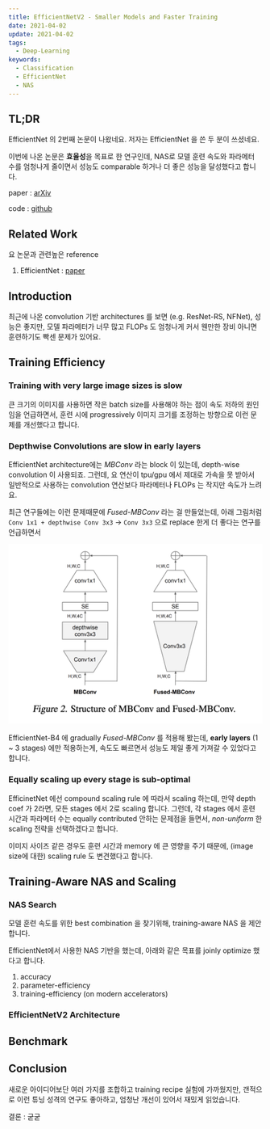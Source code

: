 ```yaml
---
title: EfficientNetV2 - Smaller Models and Faster Training
date: 2021-04-02
update: 2021-04-02
tags:
  - Deep-Learning
keywords:
  - Classification
  - EfficientNet
  - NAS
---
```


## TL;DR

EfficientNet 의 2번째 논문이 나왔네요. 저자는 EfficientNet 을 쓴 두 분이 쓰셨네요.

이번에 나온 논문은 **효율성**을 목표로 한 연구인데, NAS로 모델 훈련 속도와 파라메터 수를 엄청나게 줄이면서 성능도 comparable 하거나 더 좋은 성능을 달성했다고 합니다.

paper : [arXiv](https://arxiv.org/pdf/2104.00298.pdf)

code : [github](https://github.com/google/automl/tree/master/efficientnetv2)

## Related Work

요 논문과 관련높은 reference

1. EfficientNet : [paper](https://arxiv.org/pdf/1905.11946.pdf)

## Introduction

최근에 나온 convolution 기반 architectures 를 보면 (e.g. ResNet-RS, NFNet), 
성능은 좋지만, 모델 파라메터가 너무 많고 FLOPs 도 엄청나게 커서 웬만한 장비 아니면 훈련하기도 빡센 문제가 있어요.

## Training Efficiency

### Training with very large image sizes is slow

큰 크기의 이미지를 사용하면 작은 batch size를 사용해야 하는 점이 속도 저하의 원인임을 언급하면서,
훈련 시에 progressively 이미지 크기를 조정하는 방향으로 이런 문제를 개선했다고 합니다. 

### Depthwise Convolutions are slow in early layers

EfficientNet architecture에는 *MBConv* 라는 block 이 있는데, depth-wise convolution 이 사용되죠.
그런데, 요 연산이 tpu/gpu 에서 제대로 가속을 못 받아서 일반적으로 사용하는 convolution 연산보다 파라메터나 FLOPs 는 작지만 속도가 느려요.

최근 연구들에는 이런 문제때문에 *Fused-MBConv* 라는 걸 만들었는데, 
아래 그림처럼 `Conv 1x1 + depthwise Conv 3x3` -> `Conv 3x3` 으로 replace 한게 더 좋다는 연구를 언급하면서

![MBConv](mbconv.png)

EfficientNet-B4 에 gradually *Fused-MBConv* 를 적용해 봤는데, **early layers** (1 ~ 3 stages) 에만 적용하는게,
속도도 빠르면서 성능도 제일 좋게 가져갈 수 있었다고 합니다.

### Equally scaling up every stage is sub-optimal

EfficinetNet 에선 compound scaling rule 에 따라서 scaling 하는데, 만약 depth coef 가 2라면, 모든 stages 에서 2로 scaling 합니다.
그런데, 각 stages 에서 훈련 시간과 파라메터 수는 equally contributed 안하는 문제점을 들면서, *non-uniform* 한 scaling 전략을 선택하겠다고 합니다.

이미지 사이즈 같은 경우도 훈련 시간과 memory 에 큰 영향을 주기 때문에, (image size에 대한) scaling rule 도 변견했다고 합니다.

## Training-Aware NAS and Scaling

### NAS Search

모델 훈련 속도를 위한 best combination 을 찾기위해, training-aware NAS 을 제안합니다.

EfficientNet에서 사용한 NAS 기반을 했는데, 아래와 같은 목표를 joinly optimize 했다고 합니다.

1. accuracy
2. parameter-efficiency
3. training-efficiency (on modern accelerators)



### EfficientNetV2 Architecture



## Benchmark

## Conclusion

새로운 아이디어보단 여러 가지를 조합하고 training recipe 실험에 가까웠지만, 
갠적으로 이런 튜닝 성격의 연구도 좋아하고, 엄청난 개선이 있어서 재밌게 읽었습니다.

결론 : 굳굳
